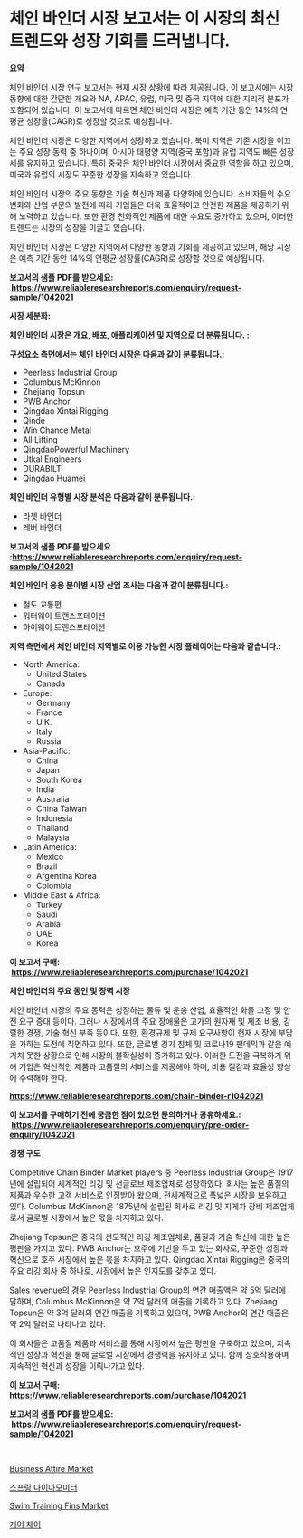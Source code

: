 <p><h1>체인 바인더 시장 보고서는 이 시장의 최신 트렌드와 성장 기회를 드러냅니다.</h1></p><p><strong>요약</strong></p>
<p><p>체인 바인더 시장 연구 보고서는 현재 시장 상황에 따라 제공됩니다. 이 보고서에는 시장 동향에 대한 간단한 개요와 NA, APAC, 유럽, 미국 및 중국 지역에 대한 지리적 분포가 포함되어 있습니다. 이 보고서에 따르면 체인 바인더 시장은 예측 기간 동안 14%의 연평균 성장률(CAGR)로 성장할 것으로 예상됩니다.</p><p>체인 바인더 시장은 다양한 지역에서 성장하고 있습니다. 북미 지역은 기존 시장을 이끄는 주요 성장 동력 중 하나이며, 아시아 태평양 지역(중국 포함)과 유럽 지역도 빠른 성장세를 유지하고 있습니다. 특히 중국은 체인 바인더 시장에서 중요한 역할을 하고 있으며, 미국과 유럽의 시장도 꾸준한 성장을 지속하고 있습니다.</p><p>체인 바인더 시장의 주요 동향은 기술 혁신과 제품 다양화에 있습니다. 소비자들의 수요 변화와 산업 부문의 발전에 따라 기업들은 더욱 효율적이고 안전한 제품을 제공하기 위해 노력하고 있습니다. 또한 환경 친화적인 제품에 대한 수요도 증가하고 있으며, 이러한 트렌드는 시장의 성장을 이끌고 있습니다.</p><p>체인 바인더 시장은 다양한 지역에서 다양한 동향과 기회를 제공하고 있으며, 해당 시장은 예측 기간 동안 14%의 연평균 성장률(CAGR)로 성장할 것으로 예상됩니다.</p></p>
<p><strong>보고서의 샘플 PDF를 받으세요: &nbsp;<a href="https://www.reliableresearchreports.com/enquiry/request-sample/1042021">https://www.reliableresearchreports.com/enquiry/request-sample/1042021</a></strong></p>
<p><strong>시장 세분화:</strong></p>
<p><strong> 체인 바인더 시장은 개요, 배포, 애플리케이션 및 지역으로 더 분류됩니다. :</strong></p>
<p><strong>구성요소 측면에서는 체인 바인더 시장은 다음과 같이 분류됩니다.:</strong></p>
<p><ul><li>Peerless Industrial Group</li><li>Columbus McKinnon</li><li>Zhejiang Topsun</li><li>PWB Anchor</li><li>Qingdao Xintai Rigging</li><li>Qinde</li><li>Win Chance Metal</li><li>All Lifting</li><li>QingdaoPowerful Machinery</li><li>Utkal Engineers</li><li>DURABILT</li><li>Qingdao Huamei</li></ul></p>
<p><strong> 체인 바인더 유형별 시장 분석은 다음과 같이 분류됩니다.:</strong></p>
<p><ul><li>라쳇 바인더</li><li>레버 바인더</li></ul></p>
<p><strong>보고서의 샘플 PDF를 받으세요 :<a href="https://www.reliableresearchreports.com/enquiry/request-sample/1042021">https://www.reliableresearchreports.com/enquiry/request-sample/1042021</a></strong></p>
<p><strong> 체인 바인더 응용 분야별 시장 산업 조사는 다음과 같이 분류됩니다.:</strong></p>
<p><ul><li>철도 교통편</li><li>워터웨이 트랜스포테이션</li><li>하이웨이 트랜스포테이션</li></ul></p>
<p><strong>지역 측면에서 체인 바인더 지역별로 이용 가능한 시장 플레이어는 다음과 같습니다.:</strong></p>
<p><ul>
    <li>
        North America:
        <ul>
            <li>United States</li>
            <li>Canada</li>
        </ul>
    </li>
    <li>
        Europe:
        <ul>
            <li>Germany</li>
            <li>France</li>
            <li>U.K.</li>
            <li>Italy</li>
            <li>Russia</li>
        </ul>
    </li>
    <li>
        Asia-Pacific:
        <ul>
            <li>China</li>
            <li>Japan</li>
            <li>South Korea</li>
            <li>India</li>
            <li>Australia</li>
            <li>China Taiwan</li>
            <li>Indonesia</li>
            <li>Thailand</li>
            <li>Malaysia</li>
        </ul>
    </li>
    <li>
        Latin America:
        <ul>
            <li>Mexico</li>
            <li>Brazil</li>
            <li>Argentina Korea</li>
            <li>Colombia</li>
        </ul>
    </li>
    <li>
        Middle East & Africa:
        <ul>
            <li>Turkey</li>
            <li>Saudi</li>
            <li>Arabia</li>
            <li>UAE</li>
            <li>Korea</li>
        </ul>
    </li>
    </ul></p>
<p><strong>이 보고서 구매: &nbsp;<a href="https://www.reliableresearchreports.com/purchase/1042021">https://www.reliableresearchreports.com/purchase/1042021</a></strong></p>
<p><strong>체인 바인더의 주요 동인 및 장벽 시장</strong></p>
<p><p>체인 바인더 시장의 주요 동력은 성장하는 물류 및 운송 산업, 효율적인 화물 고정 및 안전 요구 증대 등이다. 그러나 시장에서의 주요 장애물은 고가의 원자재 및 제조 비용, 강렬한 경쟁, 기술 혁신 부족 등이다. 또한, 환경규제 및 규제 요구사항이 현재 시장에 부담을 가하는 도전에 직면하고 있다. 또한, 글로벌 경기 침체 및 코로나19 팬데믹과 같은 예기치 못한 상황으로 인해 시장의 불확실성이 증가하고 있다. 이러한 도전을 극복하기 위해 기업은 혁신적인 제품과 고품질의 서비스를 제공해야 하며, 비용 절감과 효율성 향상에 주력해야 한다.</p></p>
<p><strong><a href="https://www.reliableresearchreports.com/chain-binder-r1042021">https://www.reliableresearchreports.com/chain-binder-r1042021</a></strong></p>
<p><strong>이 보고서를 구매하기 전에 궁금한 점이 있으면 문의하거나 공유하세요.: &nbsp;<a href="https://www.reliableresearchreports.com/enquiry/pre-order-enquiry/1042021">https://www.reliableresearchreports.com/enquiry/pre-order-enquiry/1042021</a></strong></p>
<p><strong>경쟁 구도</strong></p>
<p><p>Competitive Chain Binder Market players 중 Peerless Industrial Group은 1917년에 설립되어 세계적인 리깅 및 선글로브 제조업체로 성장하였다. 회사는 높은 품질의 제품과 우수한 고객 서비스로 인정받아 왔으며, 전세계적으로 폭넓은 시장을 보유하고 있다. Columbus McKinnon은 1875년에 설립된 회사로 리깅 및 지게차 장비 제조업체로서 글로벌 시장에서 높은 몫을 차지하고 있다. </p><p>Zhejiang Topsun은 중국의 선도적인 리깅 제조업체로, 품질과 기술 혁신에 대한 높은 평판을 가지고 있다. PWB Anchor는 호주에 기반을 두고 있는 회사로, 꾸준한 성장과 혁신으로 호주 시장에서 높은 몫을 차지하고 있다. Qingdao Xintai Rigging은 중국의 주요 리깅 회사 중 하나로, 시장에서 높은 인지도를 갖추고 있다. </p><p>Sales revenue의 경우 Peerless Industrial Group의 연간 매출액은 약 5억 달러에 달하며, Columbus McKinnon은 약 7억 달러의 매출을 기록하고 있다. Zhejiang Topsun은 약 3억 달러의 연간 매출을 기록하고 있으며, PWB Anchor의 연간 매출은 약 2억 달러로 나타나고 있다. </p><p>이 회사들은 고품질 제품과 서비스를 통해 시장에서 높은 평판을 구축하고 있으며, 지속적인 성장과 혁신을 통해 글로벌 시장에서 경쟁력을 유지하고 있다. 함께 상호작용하며 지속적인 혁신과 성장을 이뤄나가고 있다.</p></p>
<p><strong>이 보고서 구매: &nbsp; <a href="https://www.reliableresearchreports.com/purchase/1042021">https://www.reliableresearchreports.com/purchase/1042021</a></strong></p>
<p><strong>보고서의 샘플 PDF를 받으세요: &nbsp;<a href="https://www.reliableresearchreports.com/enquiry/request-sample/1042021">https://www.reliableresearchreports.com/enquiry/request-sample/1042021</a></strong><strong></strong></p>
<p>&nbsp;</p>
<p><p><a href="https://www.linkedin.com/pulse/business-attire-market-insights-cagr-trends-growth-strategies-rjvbe?trackingId=YzKd0Lf4LLnIzyGHYI9J6Q%3D%3D">Business Attire Market</a></p><p><a href="https://medium.com/@twix678568/2024%EB%85%84%EB%B6%80%ED%84%B0-2031%EB%85%84%EA%B9%8C%EC%A7%80%EC%9D%98-%EA%B8%B0%EA%B0%84-%EB%8F%99%EC%95%88-%EC%98%88%EC%83%81%EB%90%98%EB%8A%94-%EB%B4%84-%EB%8B%A4%EC%9D%B4%EB%82%98%EB%AA%A8%EB%AF%B8%ED%84%B0-%EC%8B%9C%EC%9E%A5-%EB%B6%84%EC%84%9D-%EB%B0%8F-%EA%B7%9C%EB%AA%A8%EC%97%90-%EB%8C%80%ED%95%9C-%EC%A0%84%EB%A7%9D-ec17bf2f326f">스프링 다이나모미터</a></p><p><a href="https://www.linkedin.com/pulse/swim-training-fins-market-insight-trends-growth-forecasted-from-trr8f?trackingId=Gu9zi3mH0V%2FurwM66RCCLQ%3D%3D">Swim Training Fins Market</a></p><p><a href="https://medium.com/@ieremiapadurariu20221/%EC%BC%80%EC%96%B4-%EC%9D%98%EC%9E%90-%EC%8B%9C%EC%9E%A5-%EB%B6%84%EC%84%9D-%EA%B7%B8-cagr-%EC%8B%9C%EC%9E%A5-%EC%84%B8%EB%B6%84%ED%99%94-%EB%B0%8F-%EA%B8%80%EB%A1%9C%EB%B2%8C-%EC%82%B0%EC%97%85-%EA%B0%9C%EC%9A%94-629e237021c6">케어 체어</a></p></p>